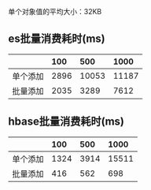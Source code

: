 
单个对象值的平均大小：32KB

## es批量消费耗时(ms)

|     | 100 | 500 | 1000 |
| :---- | :---- | :---- | :---- |
| 单个添加  | 2896 | 10053 |  11187 |
| 批量添加  | 2035 |  3289 |  7612 |


## hbase批量消费耗时(ms)

|     | 100 | 500 | 1000 |
| :---- | :---- | :---- | :---- |
| 单个添加  | 1324 | 3914 |  15511 |
| 批量添加  | 416 |  562 |  698 |